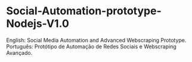 # Social-Automation-prototype-Nodejs-V1.0
English: Social Media Automation and Advanced Webscraping Prototype. Português: Protótipo de Automação de Redes Sociais e Webscraping Avançado.
